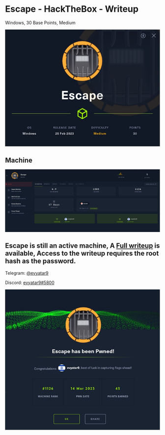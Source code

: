 # Escape - HackTheBox - Writeup
Windows, 30 Base Points, Medium

![info.JPG](images/info.JPG)

## Machine

![‏‏Escape.JPG](images/Escape.JPG)
 
## Escape is still an active machine, A [Full writeup](Escape-Writeup.pdf) is available, Access to the writeup requires the root hash as the password.

Telegram: [@evyatar9](https://t.me/evyatar9)

Discord: [evyatar9#5800](https://discordapp.com/users/812805349815091251)

![pwn.JPG](images/pwn.JPG)